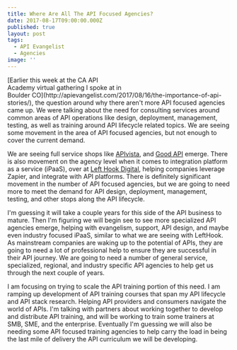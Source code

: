```yaml
---
title: Where Are All The API Focused Agencies?
date: 2017-08-17T09:00:00.000Z
published: true
layout: post
tags:
  - API Evangelist
  - Agencies
image: ''
---
```

<p><a href="https://goodapi.co/"><img sc="https://s3.amazonaws.com/kinlane-productions/good-api/good-api-agency.png" align="right" width="40%" style="padding: 15px;" /></a></p>[Earlier this week at the CA API Academy virtual gathering I spoke at in Boulder CO](http://apievangelist.com/2017/08/16/the-importance-of-api-stories/), the question around why there aren't more API focused agencies came up. We were talking about the need for consulting services around common areas of API operations like design, deployment, management, testing, as well as training around API lifecycle related topics. We are seeing some movement in the area of API focused agencies, but not enough to cover the current demand.

We are seeing full service shops like [APIvista](http://apivista.com/about/), and [Good API](https://goodapi.co/) emerge. There is also movement on the agency level when it comes to integration platform as a service (iPaaS), over at [Left Hook Digital](https://lefthookdigital.com/), helping companies leverage Zapier, and integrate with API platforms. There is definitely significant movement in the number of API focused agencies, but we are going to need more to meet the demand for API design, deployment, management, testing, and other stops along the API lifecycle.

I'm guessing it will take a couple years for this side of the API business to mature. Then I'm figuring we will begin see to see more specialized API agencies emerge, helping with evangelism, support, API design, and maybe even industry focused iPaaS, similar to what we are seeing with LeftHook. As mainstream companies are waking up to the potential of APIs, they are going to need a lot of professional help to ensure they are successful in their API journey. We are going to need a number of general service, specialized, regional, and industry specific API agencies to help get us through the next couple of years.

I am focusing on trying to scale the API training portion of this need. I am ramping up development of API training courses that span my API lifecycle and API stack research. Helping API providers and consumers navigate the world of APIs. I'm talking with partners about working together to develop and distribute API training, and will be working to train some trainers at SMB, SME, and the enterprise. Eventually I'm guessing we will also be needing some API focused training agencies to help carry the load in being the last mile of delivery the API curriculum we will be developing.
